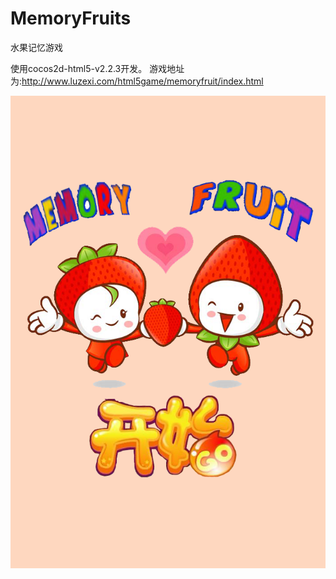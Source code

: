 MemoryFruits
============

水果记忆游戏

使用cocos2d-html5-v2.2.3开发。
游戏地址为:http://www.luzexi.com/html5game/memoryfruit/index.html

![github](https://github.com/hangzhou-JIMI/MemoryFruits/blob/master/ui/%E4%B8%BB%E7%95%8C%E9%9D%A2/%E4%B8%BB%E7%95%8C%E9%9D%A2.png "记忆水果")
